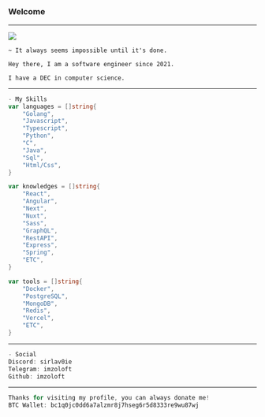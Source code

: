 ## <h3>Welcome</h3>

---

![](https://cdn.discordapp.com/attachments/1065385280393203892/1234201670561562725/YQgT.gif?ex=662fdf60&is=662e8de0&hm=0b3ea51e8beba7e5a01c611f5dadc01bf0b2f052049712607deca70d0d7a8897&)

```
~ It always seems impossible until it's done.

Hey there, I am a software engineer since 2021.

I have a DEC in computer science.
```

---

```go
- My Skills
var languages = []string{
    "Golang",
    "Javascript",
    "Typescript",
    "Python",
    "C",
    "Java",
    "Sql",
    "Html/Css",
}

var knowledges = []string{
    "React",
    "Angular",
    "Next",
    "Nuxt",
    "Sass",
    "GraphQL",
    "RestAPI",
    "Express",
    "Spring",
    "ETC",
}

var tools = []string{
    "Docker",
    "PostgreSQL",
    "MongoDB",
    "Redis",
    "Vercel",
    "ETC",
}
```

---

```go
- Social
Discord: sirlav0ie
Telegram: imzoloft
Github: imzoloft

```

---

```go
Thanks for visiting my profile, you can always donate me!
BTC Wallet: bc1q0jc0dd6a7alzmr8j7hseg6r5d8333re9wu87wj
```
